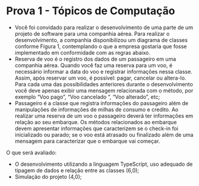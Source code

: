 # Prova 1 - Tópicos de Computação
- Você foi convidado para realizar o desenvolvimento de uma parte de um projeto de software para uma companhia aérea. Para realizar o desenvolvimento, a companhia disponibilizou um diagrama de classes conforme Figura 1, contemplando o que a empresa gostaria que fosse implementado em conformidade com as regras abaixo.
- Reserva de voo é o registro dos dados de um passageiro em uma companhia aérea. Quando você faz uma reserva para um voo, é necessário informar a data do voo e registrar informações nessa classe. Assim, após reservar um voo, é possível: pagar, cancelar ou altera-lo. Para cada uma das possibilidades anteriores durante o desenvolvimento você deve apenas exibir uma mensagem relacionada com o método, por exemplo “Voo pago”, “Voo cancelado ”, “Voo alterado”, etc;
- Passageiro é a classe que registra informações do passageiro além de manipulações de informações de milhas de consumo e credito. Ao realizar uma reserva de um voo o passageiro deverá ter informações em relação ao seu embarque.  Os métodos relacionados ao embarque devem apresentar informações que caracterizem se o check-in foi inicializado ou parado; se o voo está atrasado ou finalizado além de uma mensagem para caracterizar que o embarque vai começar.

O que será avaliado:
- O desenvolvimento utilizando a linguagem TypeScript, uso adequado de tipagem de dados e relação entre as classes (6,0);
- Simulação do projeto (4,0);